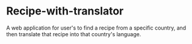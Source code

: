 # Recipe-with-translator
A web application for user's to find a recipe from a specific country, and then translate that recipe into that country's language.
